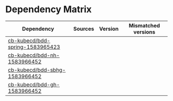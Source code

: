 # Dependency Matrix

Dependency | Sources | Version | Mismatched versions
---------- | ------- | ------- | -------------------
[cb-kubecd/bdd-spring-1583965423](https://github.com/cb-kubecd/bdd-spring-1583965423.git) |  | []() | 
[cb-kubecd/bdd-nh-1583966452](https://github.com/cb-kubecd/bdd-nh-1583966452.git) |  | []() | 
[cb-kubecd/bdd-sbhg-1583966452](https://github.com/cb-kubecd/bdd-sbhg-1583966452.git) |  | []() | 
[cb-kubecd/bdd-gh-1583966452](https://github.com/cb-kubecd/bdd-gh-1583966452.git) |  | []() | 
